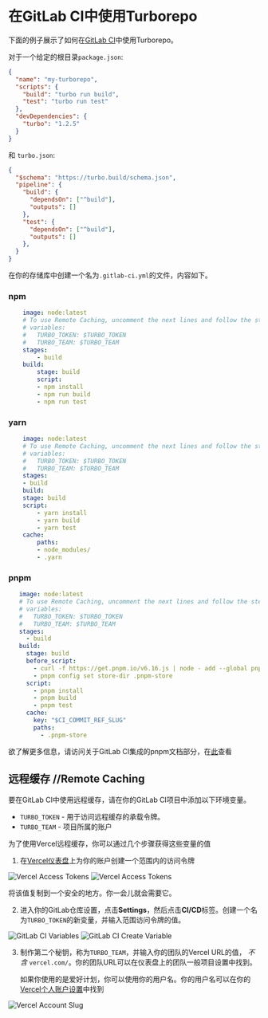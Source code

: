 # 在GitLab CI中使用Turborepo

下面的例子展示了如何在[GitLab CI](https://docs.gitlab.com/ee/ci/)中使用Turborepo。

对于一个给定的根目录`package.json`:

```json
{
  "name": "my-turborepo",
  "scripts": {
    "build": "turbo run build",
    "test": "turbo run test"
  },
  "devDependencies": {
    "turbo": "1.2.5"
  }
}
```

和  `turbo.json`:

```json
{
  "$schema": "https://turbo.build/schema.json",
  "pipeline": {
    "build": {
      "dependsOn": ["^build"],
      "outputs": []
    },
    "test": {
      "dependsOn": ["^build"],
      "outputs": []
    },
  }
}
```

在你的存储库中创建一个名为`.gitlab-ci.yml`的文件，内容如下。

### npm

```yaml
    image: node:latest
    # To use Remote Caching, uncomment the next lines and follow the steps below.
    # variables:
    #   TURBO_TOKEN: $TURBO_TOKEN
    #   TURBO_TEAM: $TURBO_TEAM
    stages:
        - build
    build:
        stage: build
        script:
        - npm install
        - npm run build
        - npm run test
```

### yarn

```yaml
    image: node:latest
    # To use Remote Caching, uncomment the next lines and follow the steps below.
    # variables:
    #   TURBO_TOKEN: $TURBO_TOKEN
    #   TURBO_TEAM: $TURBO_TEAM
    stages:
    - build
    build:
    stage: build
    script:
        - yarn install
        - yarn build
        - yarn test
    cache:
        paths:
        - node_modules/
        - .yarn
```

### pnpm
 ```yaml
    image: node:latest
    # To use Remote Caching, uncomment the next lines and follow the steps below.
    # variables:
    #   TURBO_TOKEN: $TURBO_TOKEN
    #   TURBO_TEAM: $TURBO_TEAM
    stages:
      - build
    build:
      stage: build
      before_script:
        - curl -f https://get.pnpm.io/v6.16.js | node - add --global pnpm@6.32.2
        - pnpm config set store-dir .pnpm-store
      script:
        - pnpm install
        - pnpm build
        - pnpm test
      cache:
        key: "$CI_COMMIT_REF_SLUG"
        paths:
          - .pnpm-store
```

欲了解更多信息，请访问关于GitLab CI集成的pnpm文档部分，在[此](https://pnpm.io/continuous-integration#gitlab)查看

## 远程缓存 //Remote Caching

要在GitLab CI中使用远程缓存，请在你的GitLab CI项目中添加以下环境变量。

- `TURBO_TOKEN` - 用于访问远程缓存的承载令牌。
- `TURBO_TEAM` - 项目所属的账户

为了使用Vercel远程缓存，你可以通过几个步骤获得这些变量的值

1. 在[Vercel仪表盘](https://vercel.com/account/tokens)上为你的账户创建一个范围内的访问令牌

![Vercel Access Tokens](https://turbo.build/_next/image?url=%2F_next%2Fstatic%2Fmedia%2Fvercel-tokens.2a1aed6c.png&w=3840&q=75)
![Vercel Access Tokens](https://turbo.build/_next/image?url=%2F_next%2Fstatic%2Fmedia%2Fvercel-create-token.0d4b01c1.png&w=3840&q=75)

将该值复制到一个安全的地方。你一会儿就会需要它。

2. 进入你的GitLab仓库设置，点击**Settings**，然后点击**CI/CD**标签。创建一个名为`TURBO_TOKEN`的新变量，并输入范围访问令牌的值。

![GitLab CI Variables](https://turbo.build/_next/image?url=%2F_next%2Fstatic%2Fmedia%2Fgitlab-ci-variables.c3272305.png&w=3840&q=75)
![GitLab CI Create Variable](https://turbo.build/_next/image?url=%2F_next%2Fstatic%2Fmedia%2Fgitlab-ci-create-variable.86fd61d8.png&w=3840&q=75)

3. 制作第二个秘钥，称为`TURBO_TEAM`，并输入你的团队的Vercel URL的值， _不含_ `vercel.com/`。你的团队URL可以在仪表盘上的团队一般项目设置中找到。

   如果你使用的是爱好计划，你可以使用你的用户名。你的用户名可以在你的[Vercel个人账户设置](https://vercel.com/account)中找到

![Vercel Account Slug](https://turbo.build/_next/image?url=%2F_next%2Fstatic%2Fmedia%2Fvercel-slug.20565060.png&w=1200&q=75)